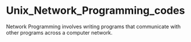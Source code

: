 # Unix_Network_Programming_codes
Network Programming involves writing programs that communicate with other programs across a computer network.

